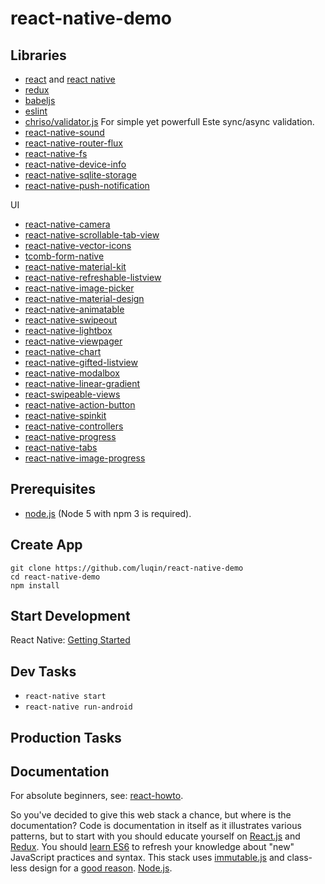 # react-native-demo

## Libraries

- [react](http://facebook.github.io/react/) and [react native](https://facebook.github.io/react-native/) 
- [redux](http://rackt.github.io/redux/)
- [babeljs](https://babeljs.io/)
- [eslint](http://eslint.org/)
- [chriso/validator.js](https://github.com/chriso/validator.js) For simple yet powerfull Este sync/async validation.
- [react-native-sound](https://github.com/zmxv/react-native-sound)
- [react-native-router-flux](https://github.com/aksonov/react-native-router-flux)
- [react-native-fs](https://github.com/johanneslumpe/react-native-fs)
- [react-native-device-info](https://github.com/rebeccahughes/react-native-device-info)
- [react-native-sqlite-storage](https://github.com/andpor/react-native-sqlite-storage)
- [react-native-push-notification](https://github.com/zo0r/react-native-push-notification)

UI

- [react-native-camera](https://github.com/lwansbrough/react-native-camera)
- [react-native-scrollable-tab-view](https://github.com/skv-headless/react-native-scrollable-tab-view)
- [react-native-vector-icons](https://github.com/oblador/react-native-vector-icons)
- [tcomb-form-native](https://github.com/gcanti/tcomb-form-native)
- [react-native-material-kit](https://github.com/xinthink/react-native-material-kit)
- [react-native-refreshable-listview](https://github.com/jsdf/react-native-refreshable-listview)
- [react-native-image-picker](https://github.com/marcshilling/react-native-image-picker)
- [react-native-material-design](https://github.com/react-native-material-design/react-native-material-design)
- [react-native-animatable](https://github.com/oblador/react-native-animatable)
- [react-native-swipeout](https://github.com/dancormier/react-native-swipeout)
- [react-native-lightbox](https://github.com/oblador/react-native-lightbox)
- [react-native-viewpager](https://github.com/race604/react-native-viewpager)
- [react-native-chart](https://github.com/tomauty/react-native-chart)
- [react-native-gifted-listview](https://github.com/FaridSafi/react-native-gifted-listview)
- [react-native-modalbox](https://github.com/maxs15/react-native-modalbox)
- [react-native-linear-gradient](https://github.com/brentvatne/react-native-linear-gradient)
- [react-swipeable-views](https://github.com/oliviertassinari/react-swipeable-views)
- [react-native-action-button](https://github.com/mastermoo/react-native-action-button)
- [react-native-spinkit](https://github.com/maxs15/react-native-spinkit)
- [react-native-controllers](https://github.com/wix/react-native-controllers)
- [react-native-progress](https://github.com/oblador/react-native-progress)
- [react-native-tabs](https://github.com/aksonov/react-native-tabs)
- [react-native-image-progress](https://github.com/oblador/react-native-image-progress)


## Prerequisites

- [node.js](http://nodejs.org) (Node 5 with npm 3 is required).


## Create App

```shell
git clone https://github.com/luqin/react-native-demo
cd react-native-demo
npm install
```


## Start Development

React Native: [Getting Started](https://facebook.github.io/react-native/docs/getting-started.html)

## Dev Tasks

- `react-native start`
- `react-native run-android`

## Production Tasks

## Documentation

For absolute beginners, see: [react-howto](https://github.com/petehunt/react-howto).

So you've decided to give this web stack a chance, but where is the documentation? Code is documentation in itself as it illustrates various patterns, but to start with you should educate yourself on [React.js](http://facebook.github.io/react/) and [Redux](http://redux.js.org/). You should [learn ES6](https://babeljs.io/docs/learn-es6/) to refresh your knowledge about "new" JavaScript practices and syntax. This stack uses [immutable.js](http://facebook.github.io/immutable-js/) and class-less design for a [good reason](https://github.com/facebook/immutable-js/#the-case-for-immutability). [Node.js](http://nodejs.org/api/).

